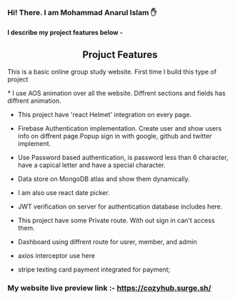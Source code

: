 ### Hi! There. I am Mohammad Anarul Islam ✋  
#### I describe my project features below -

<h2 style="text-align:center">Projuct Features</h2> 
<p> This is a basic online group study website. First time I build this type of project</p>
 * I use AOS animation over all the website. Diffrent sections and fields has diffrent animation.

 * This project have 'react Helmet' integration on every page.

 * Firebase Authentication implementation. Create user and show users info on diffrent page.Popup sign in with google, github and twitter implement. 

 * Use Password based authentication, is password less than 6 character, have a capical letter and have a special character.

 * Data store on MongoDB atlas and show them dynamically.

 * I am also use react date picker.

 * JWT verification on server for authentication database includes here.

 * This project have some Private route. With out sign in can't access them.
 
 * Dashboard using diffrent route for usrer, member, and admin

 * axios interceptor use here

 * stripe texting card payment integrated for payment;


 ### My website live preview link :- https://cozyhub.surge.sh/ 